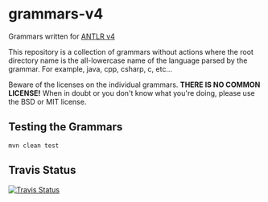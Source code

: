 # grammars-v4

Grammars written for [ANTLR v4](https://github.com/antlr/antlr4)

This repository is a collection of grammars without actions where the
root directory name is the all-lowercase name of the language parsed
by the grammar. For example, java, cpp, csharp, c, etc...

Beware of the licenses on the individual grammars. **THERE IS NO COMMON
LICENSE!** When in doubt or you don't know what you're doing, please use
the BSD or MIT license.

## Testing the Grammars

```
mvn clean test
```

## Travis Status

[![Travis Status](https://api.travis-ci.org/antlr/grammars-v4.png)](https://travis-ci.org/antlr/grammars-v4)